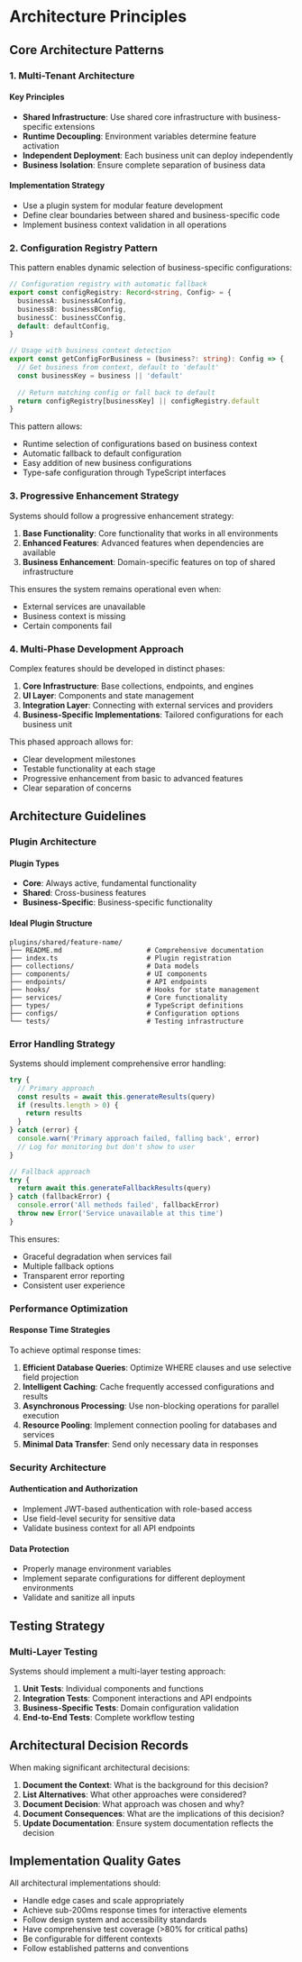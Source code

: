 # Architecture Principles

## Core Architecture Patterns

### 1. Multi-Tenant Architecture

#### Key Principles
- **Shared Infrastructure**: Use shared core infrastructure with business-specific extensions
- **Runtime Decoupling**: Environment variables determine feature activation
- **Independent Deployment**: Each business unit can deploy independently
- **Business Isolation**: Ensure complete separation of business data

#### Implementation Strategy
- Use a plugin system for modular feature development
- Define clear boundaries between shared and business-specific code
- Implement business context validation in all operations

### 2. Configuration Registry Pattern

This pattern enables dynamic selection of business-specific configurations:

```typescript
// Configuration registry with automatic fallback
export const configRegistry: Record<string, Config> = {
  businessA: businessAConfig,
  businessB: businessBConfig,
  businessC: businessCConfig,
  default: defaultConfig,
}

// Usage with business context detection
export const getConfigForBusiness = (business?: string): Config => {
  // Get business from context, default to 'default'
  const businessKey = business || 'default'
  
  // Return matching config or fall back to default
  return configRegistry[businessKey] || configRegistry.default
}
```

This pattern allows:
- Runtime selection of configurations based on business context
- Automatic fallback to default configuration
- Easy addition of new business configurations
- Type-safe configuration through TypeScript interfaces

### 3. Progressive Enhancement Strategy

Systems should follow a progressive enhancement strategy:

1. **Base Functionality**: Core functionality that works in all environments
2. **Enhanced Features**: Advanced features when dependencies are available
3. **Business Enhancement**: Domain-specific features on top of shared infrastructure

This ensures the system remains operational even when:
- External services are unavailable
- Business context is missing
- Certain components fail

### 4. Multi-Phase Development Approach

Complex features should be developed in distinct phases:

1. **Core Infrastructure**: Base collections, endpoints, and engines
2. **UI Layer**: Components and state management
3. **Integration Layer**: Connecting with external services and providers
4. **Business-Specific Implementations**: Tailored configurations for each business unit

This phased approach allows for:
- Clear development milestones
- Testable functionality at each stage
- Progressive enhancement from basic to advanced features
- Clear separation of concerns

## Architecture Guidelines

### Plugin Architecture

#### Plugin Types
- **Core**: Always active, fundamental functionality
- **Shared**: Cross-business features
- **Business-Specific**: Business-specific functionality

#### Ideal Plugin Structure
```
plugins/shared/feature-name/
├── README.md                     # Comprehensive documentation
├── index.ts                      # Plugin registration
├── collections/                  # Data models
├── components/                   # UI components
├── endpoints/                    # API endpoints
├── hooks/                        # Hooks for state management
├── services/                     # Core functionality
├── types/                        # TypeScript definitions
├── configs/                      # Configuration options
└── tests/                        # Testing infrastructure
```

### Error Handling Strategy

Systems should implement comprehensive error handling:

```typescript
try {
  // Primary approach
  const results = await this.generateResults(query)
  if (results.length > 0) {
    return results
  }
} catch (error) {
  console.warn('Primary approach failed, falling back', error)
  // Log for monitoring but don't show to user
}

// Fallback approach
try {
  return await this.generateFallbackResults(query)
} catch (fallbackError) {
  console.error('All methods failed', fallbackError)
  throw new Error('Service unavailable at this time')
}
```

This ensures:
- Graceful degradation when services fail
- Multiple fallback options
- Transparent error reporting
- Consistent user experience

### Performance Optimization

#### Response Time Strategies

To achieve optimal response times:

1. **Efficient Database Queries**: Optimize WHERE clauses and use selective field projection
2. **Intelligent Caching**: Cache frequently accessed configurations and results
3. **Asynchronous Processing**: Use non-blocking operations for parallel execution
4. **Resource Pooling**: Implement connection pooling for databases and services
5. **Minimal Data Transfer**: Send only necessary data in responses

### Security Architecture

#### Authentication and Authorization
- Implement JWT-based authentication with role-based access
- Use field-level security for sensitive data
- Validate business context for all API endpoints

#### Data Protection
- Properly manage environment variables
- Implement separate configurations for different deployment environments
- Validate and sanitize all inputs

## Testing Strategy

### Multi-Layer Testing

Systems should implement a multi-layer testing approach:

1. **Unit Tests**: Individual components and functions
2. **Integration Tests**: Component interactions and API endpoints
3. **Business-Specific Tests**: Domain configuration validation
4. **End-to-End Tests**: Complete workflow testing

## Architectural Decision Records

When making significant architectural decisions:

1. **Document the Context**: What is the background for this decision?
2. **List Alternatives**: What other approaches were considered?
3. **Document Decision**: What approach was chosen and why?
4. **Document Consequences**: What are the implications of this decision?
5. **Update Documentation**: Ensure system documentation reflects the decision

## Implementation Quality Gates

All architectural implementations should:

- Handle edge cases and scale appropriately
- Achieve sub-200ms response times for interactive elements
- Follow design system and accessibility standards
- Have comprehensive test coverage (>80% for critical paths)
- Be configurable for different contexts
- Follow established patterns and conventions